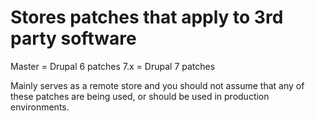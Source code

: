 # Stores patches that apply to 3rd party software

Master = Drupal 6 patches
7.x = Drupal 7 patches

Mainly serves as a remote store and you should not assume
that any of these patches are being used, or should be used
in production environments.
